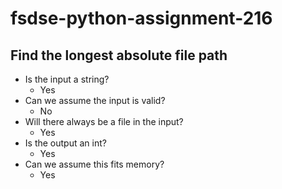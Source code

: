 # fsdse-python-assignment-216
## Find the longest absolute file path

* Is the input a string?
  * Yes
* Can we assume the input is valid?
  * No
* Will there always be a file in the input?
  * Yes
* Is the output an int?
  * Yes
* Can we assume this fits memory?
  * Yes
